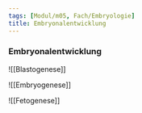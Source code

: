 ```yaml
---
tags: [Modul/m05, Fach/Embryologie]
title: Embryonalentwicklung
---
```

### Embryonalentwicklung
![[Blastogenese]]

![[Embryogenese]]

![[Fetogenese]]

